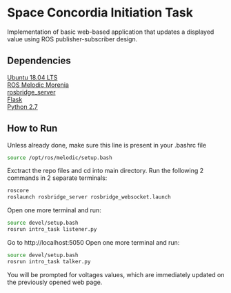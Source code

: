 # Space Concordia Initiation Task
Implementation of basic web-based application that updates a displayed value using ROS publisher-subscriber design.

## Dependencies
[Ubuntu 18.04 LTS](https://releases.ubuntu.com/18.04/)\
[ROS Melodic Morenia](http://wiki.ros.org/melodic)\
[rosbridge_server](http://wiki.ros.org/rosbridge_suite)\
[Flask](https://flask.palletsprojects.com/en/1.1.x/installation/)\
[Python 2.7](https://www.python.org/download/releases/2.7/)

## How to Run
Unless already done, make sure this line is present in your .bashrc file
```bash
source /opt/ros/melodic/setup.bash
```
Exctract the repo files and cd into main directory.
Run the following 2 commands in 2 separate terminals:
```bash
roscore
roslaunch rosbridge_server rosbridge_websocket.launch
```
Open one more terminal and run:
```bash
source devel/setup.bash
rosrun intro_task listener.py
```
Go to http://localhost:5050
Open one more terminal and run:
```bash
source devel/setup.bash
rosrun intro_task talker.py
```
You will be prompted for voltages values, which are immediately updated on the previously opened web page.
